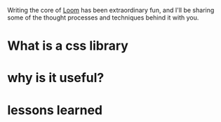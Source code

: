Writing the core of [Loom](https://github.com/sonniesedge/loom) has been extraordinary fun, and I'll be sharing some of the thought processes and techniques behind it with you.




# What is a css library
# why is it useful?
# lessons learned
